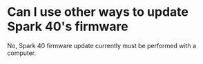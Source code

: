 # Can I use other ways to update Spark 40's firmware
No, Spark 40 firmware update currently must be performed with a computer.